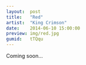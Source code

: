 ```yaml
---
layout:  post
title:   "Red"
artist:  "King Crimson"
date:    2014-06-10 15:00:00
preview: img/red.jpg
gumid:   tTQqu
---
```


Coming soon...
